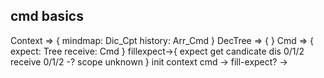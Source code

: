 ## cmd basics
Context => {
 mindmap: Dic_Cpt
 history: Arr_Cmd
}
DecTree => {
}
Cmd => {
 expect: Tree
 receive: Cmd
}
fillexpect->{
 expect get candicate dis 0/1/2
 receive
 0/1/2 -? scope
 unknown
}
init context
 cmd -> fill-expect? ->
		

## 